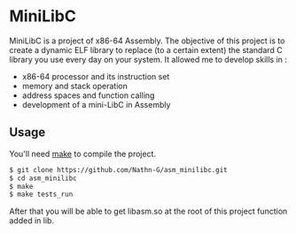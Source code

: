 # MiniLibC

MiniLibC is a project of x86-64 Assembly. The objective of this project is to create a dynamic ELF library to replace (to a certain extent) the standard C library you use every day on your system.
It allowed me to develop skills in :
- x86-64 processor and its instruction set
- memory and stack operation
- address spaces and function calling
- development of a mini-LibC in Assembly

## Usage

You'll need [make](https://www.gnu.org/software/make/) to compile the project.

```sh
$ git clone https://github.com/Nathn-G/asm_minilibc.git
$ cd asm_minilibc
$ make
$ make tests_run
```

After that you will be able to get libasm.so at the root of this project function added in lib.